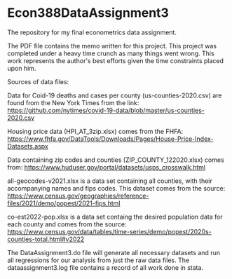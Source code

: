 # Econ388DataAssignment3
The repository for my final econometrics data assignment.

The PDF file contains the memo written for this project. This project was completed under a heavy time crunch as many things went wrong. This work represents the author's best efforts given the time constraints placed upon him.


Sources of data files:

Data for Coid-19 deaths and cases per county (us-counties-2020.csv) are found from the New York Times from the link:
https://github.com/nytimes/covid-19-data/blob/master/us-counties-2020.csv

Housing price data (HPI_AT_3zip.xlsx) comes from the FHFA:
https://www.fhfa.gov/DataTools/Downloads/Pages/House-Price-Index-Datasets.aspx

Data containing zip codes and counties (ZIP_COUNTY_122020.xlsx) comes from:
https://www.huduser.gov/portal/datasets/usps_crosswalk.html

all-geocodes-v2021.xlsx is a data set containing all counties, with their accompanying names and fips codes. This dataset comes from the source:
https://www.census.gov/geographies/reference-files/2021/demo/popest/2021-fips.html

co-est2022-pop.xlsx is a data set containg the desired population data for each county and comes from the source:
https://www.census.gov/data/tables/time-series/demo/popest/2020s-counties-total.html#v2022

The DataAssignment3.do file will generate all necessary datasets and run all regressions for our analysis from just the raw data files.
The dataassignment3.log file contains a record of all work done in stata.

